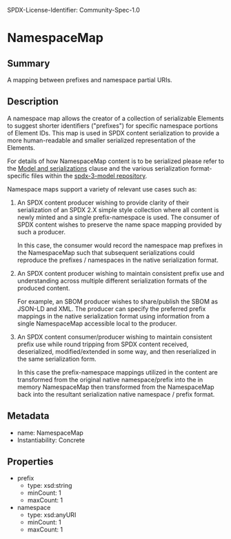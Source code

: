 SPDX-License-Identifier: Community-Spec-1.0

# NamespaceMap

## Summary

A mapping between prefixes and namespace partial URIs.

## Description

A namespace map allows the creator of a collection of serializable Elements
to suggest shorter identifiers ("prefixes") for specific namespace portions
of Element IDs. This map is used in SPDX content serialization to provide
a more human-readable and smaller serialized representation of the Elements.

For details of how NamespaceMap content is to be serialized please refer to
the [Model and serializations](../../../docs/serializations.md) clause
and the various serialization format-specific files within the
[spdx-3-model repository](https://github.com/spdx/spdx-3-model/tree/main/serialization).

Namespace maps support a variety of relevant use cases such as:

1. An SPDX content producer wishing to provide clarity of their serialization
    of an SPDX 2.X simple style collection where all content is newly minted
    and a single prefix-namespace is used. The consumer of SPDX content wishes
    to preserve the name space mapping provided by such a producer.

    In this case, the consumer would record the namespace map prefixes in the
    NamespaceMap such that subsequent serializations could reproduce the
    prefixes / namespaces in the native serialization format.

2. An SPDX content producer wishing to maintain consistent prefix use and
    understanding across multiple different serialization formats of the
    produced content.
  
    For example, an SBOM producer wishes to share/publish the SBOM as JSON-LD
    and XML. The producer can specify the preferred prefix mappings in the
    native serialization format using information from a single NamespaceMap
    accessible local to the producer.

3. An SPDX content consumer/producer wishing to maintain consistent prefix use
    while round tripping from SPDX content received, deserialized,
    modified/extended in some way, and then reserialized in the same
    serialization form.

    In this case the prefix-namespace mappings utilized in the content are
    transformed from the original native namespace/prefix into the in memory
    NamespaceMap then transformed from the NamespaceMap back into the resultant
    serialization native namespace / prefix format.

## Metadata

- name: NamespaceMap
- Instantiability: Concrete

## Properties

- prefix
  - type: xsd:string
  - minCount: 1
  - maxCount: 1
- namespace
  - type: xsd:anyURI
  - minCount: 1
  - maxCount: 1
